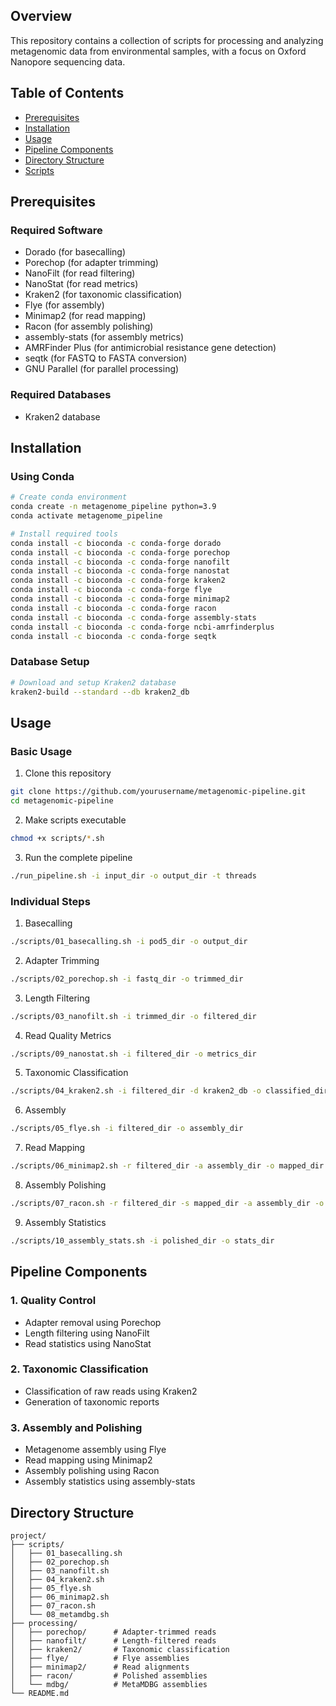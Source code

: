 ## Overview
This repository contains a collection of scripts for processing and analyzing metagenomic data from environmental samples, with a focus on Oxford Nanopore sequencing data.

## Table of Contents
- [Prerequisites](#prerequisites)
- [Installation](#installation)
- [Usage](#usage)
- [Pipeline Components](#pipeline-components)
- [Directory Structure](#directory-structure)
- [Scripts](#scripts)

## Prerequisites

### Required Software
- Dorado (for basecalling)
- Porechop (for adapter trimming)
- NanoFilt (for read filtering)
- NanoStat (for read metrics)
- Kraken2 (for taxonomic classification)
- Flye (for assembly)
- Minimap2 (for read mapping)
- Racon (for assembly polishing)
- assembly-stats (for assembly metrics)
- AMRFinder Plus (for antimicrobial resistance gene detection)
- seqtk (for FASTQ to FASTA conversion)
- GNU Parallel (for parallel processing)

### Required Databases
- Kraken2 database

## Installation

### Using Conda
```bash
# Create conda environment
conda create -n metagenome_pipeline python=3.9
conda activate metagenome_pipeline

# Install required tools
conda install -c bioconda -c conda-forge dorado
conda install -c bioconda -c conda-forge porechop
conda install -c bioconda -c conda-forge nanofilt
conda install -c bioconda -c conda-forge nanostat
conda install -c bioconda -c conda-forge kraken2
conda install -c bioconda -c conda-forge flye
conda install -c bioconda -c conda-forge minimap2
conda install -c bioconda -c conda-forge racon
conda install -c bioconda -c conda-forge assembly-stats
conda install -c bioconda -c conda-forge ncbi-amrfinderplus
conda install -c bioconda -c conda-forge seqtk
```

### Database Setup
```bash
# Download and setup Kraken2 database
kraken2-build --standard --db kraken2_db
```

## Usage

### Basic Usage
1. Clone this repository
```bash
git clone https://github.com/yourusername/metagenomic-pipeline.git
cd metagenomic-pipeline
```

2. Make scripts executable
```bash
chmod +x scripts/*.sh
```

3. Run the complete pipeline
```bash
./run_pipeline.sh -i input_dir -o output_dir -t threads
```

### Individual Steps

1. Basecalling
```bash
./scripts/01_basecalling.sh -i pod5_dir -o output_dir
```

2. Adapter Trimming
```bash
./scripts/02_porechop.sh -i fastq_dir -o trimmed_dir
```

3. Length Filtering
```bash
./scripts/03_nanofilt.sh -i trimmed_dir -o filtered_dir
```

4. Read Quality Metrics
```bash
./scripts/09_nanostat.sh -i filtered_dir -o metrics_dir
```

5. Taxonomic Classification
```bash
./scripts/04_kraken2.sh -i filtered_dir -d kraken2_db -o classified_dir
```

6. Assembly
```bash
./scripts/05_flye.sh -i filtered_dir -o assembly_dir
```

7. Read Mapping
```bash
./scripts/06_minimap2.sh -r filtered_dir -a assembly_dir -o mapped_dir
```

8. Assembly Polishing
```bash
./scripts/07_racon.sh -r filtered_dir -s mapped_dir -a assembly_dir -o polished_dir
```

9. Assembly Statistics
```bash
./scripts/10_assembly_stats.sh -i polished_dir -o stats_dir
```

## Pipeline Components

### 1. Quality Control
- Adapter removal using Porechop
- Length filtering using NanoFilt
- Read statistics using NanoStat

### 2. Taxonomic Classification
- Classification of raw reads using Kraken2
- Generation of taxonomic reports

### 3. Assembly and Polishing
- Metagenome assembly using Flye
- Read mapping using Minimap2
- Assembly polishing using Racon
- Assembly statistics using assembly-stats

## Directory Structure
```
project/
├── scripts/
│   ├── 01_basecalling.sh
│   ├── 02_porechop.sh
│   ├── 03_nanofilt.sh
│   ├── 04_kraken2.sh
│   ├── 05_flye.sh
│   ├── 06_minimap2.sh
│   ├── 07_racon.sh
│   └── 08_metamdbg.sh
├── processing/
│   ├── porechop/      # Adapter-trimmed reads
│   ├── nanofilt/      # Length-filtered reads
│   ├── kraken2/       # Taxonomic classification
│   ├── flye/          # Flye assemblies
│   ├── minimap2/      # Read alignments
│   ├── racon/         # Polished assemblies
│   └── mdbg/          # MetaMDBG assemblies
└── README.md
```
